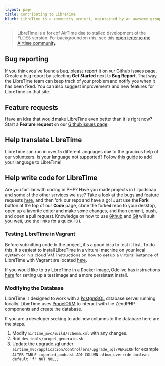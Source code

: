 ```yaml
---
layout: page
title: Contributing to LibreTime
blurb: LibreTime is a community project, maintained by an awesome group of volunteers. Being a "free as in freedom" project, we need the help of our users to keep the project going. You don't have to know how to write code in order to help. Check out some of ways you can give back to the LibreTime project below.
---
```


> LibreTime is a fork of AirTime due to stalled development of the FLOSS version. For background on this,
see this [open letter to the Airtime community](https://gist.github.com/hairmare/8c03b69c9accc90cfe31fd7e77c3b07d).

## Bug reporting

If you think you've found a bug, please report it on our [Github issues page](https://github.com/LibreTime/libretime/issues/new/choose).
Create a bug report by selecting **Get Started** next to **Bug Report**. That way, the LibreTime team can keep track of
your problem and notify you when it has been fixed. You can also suggest
improvements and new features for LibreTime on that site.

## Feature requests

Have an idea that would make LibreTime even better than it is right now? Start a **Feature request** on our
[Github issues page](https://github.com/LibreTime/libretime/issues/new/choose).

## Help translate LibreTime

LibreTime can run in over 15 different languages due to the gracious help of our volunteers. Is your language not
supported? Follow [this guide](interface-localization) to add your language to LibreTime!

## Help write code for LibreTime

Are you familar with coding in PHP? Have you made projects in Liquidsoap and some of the other services we use?
Take a look at the bugs and feature requests [here](https://github.com/LibreTime/libretime/issues), and then
fork our repo and have a go! Just use the **Fork** button at the top of our **Code** page, clone the forked repo to
your desktop, open up a favorite editor and make some changes, and then commit, push, and open a pull request.
Knowledge on how to use [Github](https://guides.github.com/activities/hello-world/) and [Git](https://git-scm.com/docs/gittutorial)
will suit you well, use the links for a quick 101.

### Testing LibreTime in Vagrant

Before submitting code to the project, it's a good idea to test it first. To do this, it's easiest to install
LibreTime in a virtural machine on your local system or in a cloud VM. Instructions on how to set up a virtural
instance of LibreTime with Vagrant are located [here](vagrant).

If you would like to try LibreTime in a Docker image,
Odclive has instructions [here](https://github.com/kessibi/libretime-docker) for setting up a test image
and a more persistant install.

### Modifying the Database
LibreTime is designed to work with a [PostgreSQL](https://www.postgresql.org/) database server running locally.
LibreTime uses [PropelORM](http://propelorm.org) to interact with the ZendPHP components and create the database.

If you are a developer seeking to add new columns to the database here are the steps.

1. Modify `airtime_mvc/build/schema.xml` with any changes.
2. Run `dev_tools/propel_generate.sh`
3. Update the upgrade.sql under `airtime_mvc/application/controllers/upgrade_sql/VERSION` for example
 `ALTER TABLE imported_podcast ADD COLUMN album_override boolean default 'f' NOT NULL;`